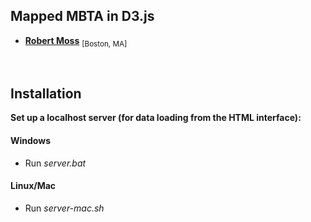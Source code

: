 ## Mapped MBTA in D3.js
- **[Robert Moss](mailto:mossr@wit.edu)** <sub>[Boston, MA]</sub>

<br>

## Installation
**Set up a localhost server (for data loading from the HTML interface):**
#### Windows
- Run *server.bat*

#### Linux/Mac
- Run *server-mac.sh* 